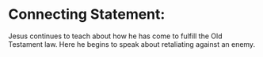 # Connecting Statement:

Jesus continues to teach about how he has come to fulfill the Old Testament law. Here he begins to speak about retaliating against an enemy.